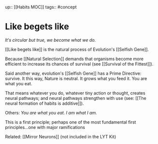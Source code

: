up:: [[Habits MOC]]
tags:: #concept

# Like begets like
*It's circular but true, we become what we do.*

[[Like begets like]] is the natural process of Evolution's [[Selfish Gene]]. 

Because [[Natural Selection]] demands that organisms become more efficient to increase its chances of survival (see [[Survival of the Fittest]]). 

Said another way, evolution's [[Selfish Gene]] has a Prime Directive: survive. It this way, Nature is neutral. It grows what you feed it. You are what you eat. 

That means whatever you do, whatever tiny action or thought, creates neural pathways; and neural pathways strengthen with use (see: [[The neural formation of habits is additive]]).

Others: *You are what you eat. I am what I am.*

This is a first principle; perhaps one of the most fundamental first principles...one with major ramifications 

Related: [[Mirror Neurons]] (not included in the LYT Kit)

